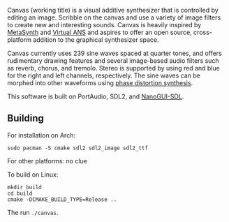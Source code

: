 Canvas (working title) is a visual additive synthesizer that is controlled by editing an image. Scribble on the canvas and use a variety of image filters to create new and interesting sounds. Canvas is heavily inspired by [MetaSynth](https://uisoftware.com/metasynth/) and [Virtual ANS](https://warmplace.ru/soft/ans/) and aspires to offer an open source, cross-platform addition to the graphical synthesizer space.

Canvas currently uses 239 sine waves spaced at quarter tones, and offers rudimentary drawing features and several image-based audio filters such as reverb, chorus, and tremolo. Stereo is supported by using red and blue for the right and left channels, respectively. The sine waves can be morphed into other waveforms using [phase distortion synthesis](https://en.wikipedia.org/wiki/Phase_distortion_synthesis).

This software is built on PortAudio, SDL2, and [NanoGUI-SDL](https://github.com/dalerank/nanogui-sdl/).

## Building

For installation on Arch:

    sudo pacman -S cmake sdl2 sdl2_image sdl2_ttf

For other platforms: no clue

To build on Linux:

    mkdir build
    cd build
    cmake -DCMAKE_BUILD_TYPE=Release ..

The run `./canvas`.

